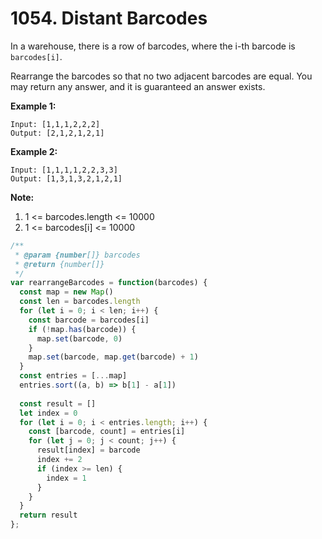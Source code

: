 # 1054. Distant Barcodes

In a warehouse, there is a row of barcodes, where the i-th barcode is `barcodes[i]`.

Rearrange the barcodes so that no two adjacent barcodes are equal.  You may return any answer, and it is guaranteed an answer exists.

**Example 1:**
```
Input: [1,1,1,2,2,2]
Output: [2,1,2,1,2,1]
```

**Example 2:**
```
Input: [1,1,1,1,2,2,3,3]
Output: [1,3,1,3,2,1,2,1]
``` 

**Note:**

1. 1 <= barcodes.length <= 10000
2. 1 <= barcodes[i] <= 10000
 
```javascript
/**
 * @param {number[]} barcodes
 * @return {number[]}
 */
var rearrangeBarcodes = function(barcodes) {
  const map = new Map()
  const len = barcodes.length
  for (let i = 0; i < len; i++) {
    const barcode = barcodes[i]
    if (!map.has(barcode)) {
      map.set(barcode, 0)
    }
    map.set(barcode, map.get(barcode) + 1)
  }
  const entries = [...map]
  entries.sort((a, b) => b[1] - a[1])
  
  const result = []
  let index = 0
  for (let i = 0; i < entries.length; i++) {
    const [barcode, count] = entries[i]
    for (let j = 0; j < count; j++) {
      result[index] = barcode
      index += 2
      if (index >= len) {
        index = 1
      }
    }
  }
  return result
};
```
